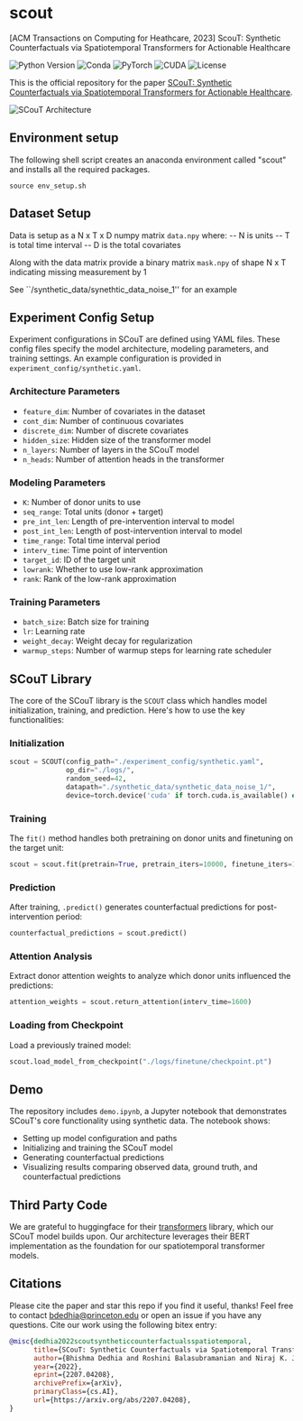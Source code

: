 # scout
[ACM Transactions on Computing for Heathcare, 2023] ScouT:  Synthetic Counterfactuals via Spatiotemporal Transformers for Actionable Healthcare


![Python Version](https://img.shields.io/badge/python-v3.6%20%7C%20v3.7%20%7C%20v3.8-blue)
![Conda](https://img.shields.io/badge/conda%7Cconda--forge-v4.8.3-blue)
![PyTorch](https://img.shields.io/badge/pytorch-v1.8.1-e74a2b)
![CUDA](https://img.shields.io/badge/cuda-v11.1.1-76b900)
![License](https://img.shields.io/badge/license-Clear%20BSD-green)

This is the official repository for the paper [SCouT: Synthetic Counterfactuals via Spatiotemporal Transformers for Actionable Healthcare](https://arxiv.org/abs/2207.04208).

![SCouT Architecture](scout.png)


## Environment setup

The following shell script creates an anaconda environment called "scout" and installs all the required packages. 
```shell
source env_setup.sh
```

## Dataset Setup

Data is setup as a N x T x D numpy matrix `data.npy` where:
    -- N is units
    -- T is total time interval
    -- D is the total covariates

Along with the data matrix provide a binary matrix `mask.npy` of shape N x T indicating missing measurement by 1

See ``/synthetic_data/synethtic_data_noise_1'' for an example

## Experiment Config Setup

Experiment configurations in SCouT are defined using YAML files. These config files specify the model architecture, modeling parameters, and training settings. An example configuration is provided in `experiment_config/synthetic.yaml`.

### Architecture Parameters
- `feature_dim`: Number of covariates in the dataset
- `cont_dim`: Number of continuous covariates
- `discrete_dim`: Number of discrete covariates
- `hidden_size`: Hidden size of the transformer model
- `n_layers`: Number of layers in the SCouT model
- `n_heads`: Number of attention heads in the transformer

### Modeling Parameters
- `K`: Number of donor units to use
- `seq_range`: Total units (donor + target)
- `pre_int_len`: Length of pre-intervention interval to model
- `post_int_len`: Length of post-intervention interval to model
- `time_range`: Total time interval period
- `interv_time`: Time point of intervention
- `target_id`: ID of the target unit
- `lowrank`: Whether to use low-rank approximation
- `rank`: Rank of the low-rank approximation

### Training Parameters
- `batch_size`: Batch size for training
- `lr`: Learning rate
- `weight_decay`: Weight decay for regularization
- `warmup_steps`: Number of warmup steps for learning rate scheduler

## SCouT Library

The core of the SCouT library is the `SCOUT` class which handles model initialization, training, and prediction. Here's how to use the key functionalities:

### Initialization
```python
scout = SCOUT(config_path="./experiment_config/synthetic.yaml",
              op_dir="./logs/",
              random_seed=42,
              datapath="./synthetic_data/synthetic_data_noise_1/",
              device=torch.device('cuda' if torch.cuda.is_available() else 'cpu'))
```

### Training
The `fit()` method handles both pretraining on donor units and finetuning on the target unit:
```python
scout = scout.fit(pretrain=True, pretrain_iters=10000, finetune_iters=1000)
```

### Prediction
After training, `.predict()` generates counterfactual predictions for post-intervention period:
```python
counterfactual_predictions = scout.predict()
```

### Attention Analysis
Extract donor attention weights to analyze which donor units influenced the predictions:
```python
attention_weights = scout.return_attention(interv_time=1600)
```

### Loading from Checkpoint
Load a previously trained model:
```python
scout.load_model_from_checkpoint("./logs/finetune/checkpoint.pt")
```

## Demo

The repository includes `demo.ipynb`, a Jupyter notebook that demonstrates SCouT's core functionality using synthetic data. The notebook shows:

- Setting up model configuration and paths
- Initializing and training the SCouT model
- Generating counterfactual predictions
- Visualizing results comparing observed data, ground truth, and counterfactual predictions

## Third Party Code

We are grateful to huggingface for their [transformers](https://github.com/huggingface/transformers) library, which our SCouT model builds upon. Our architecture leverages their BERT implementation as the foundation for our spatiotemporal transformer models.

## Citations

Please cite the paper and star this repo if you find it useful, thanks! Feel free to contact bdedhia@princeton.edu or open an issue if you have any questions. 
Cite our work using the following bitex entry:
```bibtex
@misc{dedhia2022scoutsyntheticcounterfactualsspatiotemporal,
      title={SCouT: Synthetic Counterfactuals via Spatiotemporal Transformers for Actionable Healthcare}, 
      author={Bhishma Dedhia and Roshini Balasubramanian and Niraj K. Jha},
      year={2022},
      eprint={2207.04208},
      archivePrefix={arXiv},
      primaryClass={cs.AI},
      url={https://arxiv.org/abs/2207.04208}, 
}
```













